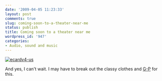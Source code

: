 ```yaml
---
date: '2009-04-05 11:23:33'
layout: post
comments: true
slug: coming-soon-to-a-theater-near-me
status: publish
title: Coming soon to a theater near me
wordpress_id: '947'
categories:
- Audio, sound and music
---
```


[![ecardv4-us](http://fnord.phfactor.net/wp-content/uploads/2009/04/ecardv4-us-450x432.jpg)](http://fnord.phfactor.net/wp-content/uploads/2009/04/ecardv4-us.jpg)

And yes, I can't wait. I may have to break out the classy clothes and [G-P](http://fnord.phfactor.net/2009/03/07/a-new-lease-on-life-for-the-g-p-gyromatic/) for this.
